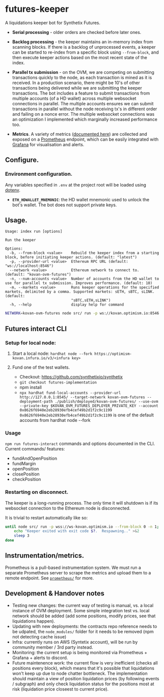 # futures-keeper

A liquidations keeper bot for Synthetix Futures.

- **Serial processing** - older orders are checked before later ones.

- **Backlog processing** - the keeper maintains an in-memory index from scanning blocks. If there is a backlog of unprocessed events, a keeper can be started to re-index from a specific block using `--from-block`, and then execute keeper actions based on the most recent state of the index.

- **Parallel tx submission** - on the OVM, we are competing on submitting transactions quickly to the node, as each transaction is mined as it is received. In a production scenario, there might be 10's of other transactions being delivered while we are submitting the keeper transactions. The bot includes a feature to submit transactions from multiple accounts (of a HD wallet) across multiple websocket connections in parallel. The multiple accounts ensures we can submit transactions in parallel without the node receiving tx's in different order and failing on a nonce error. The multiple websocket connections was an optimization I implemented which marginally increased performance too.

- **Metrics**. A variety of metrics ([documented here](src/metrics.js)) are collected and exposed on a [Prometheus](https://prometheus.io/) endpoint, which can be easily integrated with [Grafana](https://grafana.com/) for visualisation and alerts.

## Configure.

### Environment configuration.

Any variables specified in `.env` at the project root will be loaded using [dotenv](https://www.npmjs.com/package/dotenv).

- **`ETH_HDWALLET_MNEMONIC`**: the HD wallet mnemonic used to unlock the bot's wallet. The bot does not support private keys.

## Usage.

```
Usage: index run [options]

Run the keeper

Options:
  -b, --from-block <value>    Rebuild the keeper index from a starting block, before initiating keeper actions. (default: "latest")
  -p, --provider-url <value>  Ethereum RPC URL (default: "ws://localhost:8546")
  --network <value>           Ethereum network to connect to. (default: "kovan-ovm-futures")
  -n, --num-accounts <value>  Number of accounts from the HD wallet to use for parallel tx submission. Improves performance. (default: 10)
  -m, --markets <value>       Runs keeper operations for the specified markets, delimited by a comma. Supported markets: sETH, sBTC, sLINK. (default:
                              "sBTC,sETH,sLINK")
  -h, --help                  display help for command
```

```sh
NETWORK=kovan-ovm-futures node src/ run -p ws://kovan.optimism.io:8546 --from-block 0 -n 1 --network kovan-ovm-futures
```

## Futures interact CLI

### Setup for local node:

1. Start a local node:
   `hardhat node --fork https://optimism-kovan.infura.io/v3/<infura key>`
2. Fund one of the test wallets.

   - Checkout: https://github.com/synthetixio/synthetix
   - `git checkout futures-implementation`
   - npm install
   - `npx hardhat fund-local-accounts --provider-url http://127.0.0.1:8545/ --target-network kovan-ovm-futures --deployment-path ./publish/deployed/kovan-ovm-futures/ --use-ovm --private-key $KOVAN_OVM_FUTURES_DEPLOYER_PRIVATE_KEY --account 0x8626f6940e2eb28930efb4cef49b2d1f2c9c1199`
     `0x8626f6940e2eb28930efb4cef49b2d1f2c9c1199` is one of the default accounts from hardhat node --fork

### Usage

`npm run futures-interact` commands and options documented in the CLI.
Current commands/ features:

- fundAndOpenPosition
- fundMargin
- openPosition
- closePosition
- checkPosition

### Restarting on disconnect.

The keeper is a long-running process. The only time it will shutdown is if its websocket connection to the Ethereum node is disconnected.

It is trivial to restart automatically like so:

```sh
until node src/ run -p wss://ws-kovan.optimism.io --from-block 0 -n 1; do
    echo "Keeper exited with exit code $?.  Respawning.." >&2
    sleep 3
done
```

## Instrumentation/metrics.

Prometheus is a pull-based instrumentation system. We must run a separate Prometheus server to scrape the metrics and upload them to a remote endpoint. See [`prometheus/`](prometheus/) for more.

## Development & Handover notes

- Testing new changes: the current way of testing is manual, vs. a local instance of OVM deployment. Some simple integration test vs. local network should be added (add some positions, modify prices, see that liquidations happen).
- Updating with new deployments: the contracts repo reference needs to be udpated, the `node_modules/` folder for it needs to be removed (npm not detecting cache issue)
- Infra: currently runs on AWS (Syntetix account), will be run by community member / 3rd party instead.
- Monitoring: the current setup is being monitored via Prometheus + Grafana + alerts to discord.
- Future maintenence work: the current flow is very inefficient (checks all positions every block), which means that it's possible that liquidations won't keep up due to node chatter bottleneck. The implementation should maintain a view of position liquidation prices (by following events / subgraph) and only check liquidation status for the positions most at risk (liquidation price closeest to current price).
